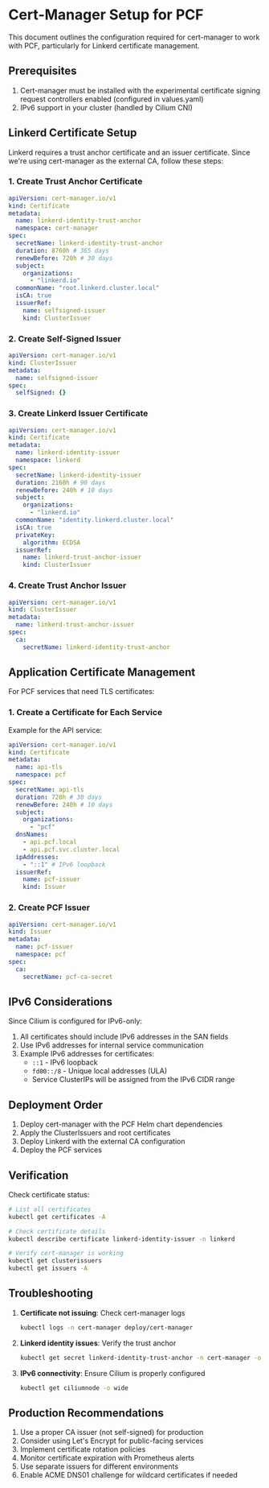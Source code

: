 # Cert-Manager Setup for PCF

This document outlines the configuration required for cert-manager to work with PCF, particularly for Linkerd certificate management.

## Prerequisites

1. Cert-manager must be installed with the experimental certificate signing request controllers enabled (configured in values.yaml)
2. IPv6 support in your cluster (handled by Cilium CNI)

## Linkerd Certificate Setup

Linkerd requires a trust anchor certificate and an issuer certificate. Since we're using cert-manager as the external CA, follow these steps:

### 1. Create Trust Anchor Certificate

```yaml
apiVersion: cert-manager.io/v1
kind: Certificate
metadata:
  name: linkerd-identity-trust-anchor
  namespace: cert-manager
spec:
  secretName: linkerd-identity-trust-anchor
  duration: 8760h # 365 days
  renewBefore: 720h # 30 days
  subject:
    organizations:
      - "linkerd.io"
  commonName: "root.linkerd.cluster.local"
  isCA: true
  issuerRef:
    name: selfsigned-issuer
    kind: ClusterIssuer
```

### 2. Create Self-Signed Issuer

```yaml
apiVersion: cert-manager.io/v1
kind: ClusterIssuer
metadata:
  name: selfsigned-issuer
spec:
  selfSigned: {}
```

### 3. Create Linkerd Issuer Certificate

```yaml
apiVersion: cert-manager.io/v1
kind: Certificate
metadata:
  name: linkerd-identity-issuer
  namespace: linkerd
spec:
  secretName: linkerd-identity-issuer
  duration: 2160h # 90 days
  renewBefore: 240h # 10 days
  subject:
    organizations:
      - "linkerd.io"
  commonName: "identity.linkerd.cluster.local"
  isCA: true
  privateKey:
    algorithm: ECDSA
  issuerRef:
    name: linkerd-trust-anchor-issuer
    kind: ClusterIssuer
```

### 4. Create Trust Anchor Issuer

```yaml
apiVersion: cert-manager.io/v1
kind: ClusterIssuer
metadata:
  name: linkerd-trust-anchor-issuer
spec:
  ca:
    secretName: linkerd-identity-trust-anchor
```

## Application Certificate Management

For PCF services that need TLS certificates:

### 1. Create a Certificate for Each Service

Example for the API service:

```yaml
apiVersion: cert-manager.io/v1
kind: Certificate
metadata:
  name: api-tls
  namespace: pcf
spec:
  secretName: api-tls
  duration: 720h # 30 days
  renewBefore: 240h # 10 days
  subject:
    organizations:
      - "pcf"
  dnsNames:
    - api.pcf.local
    - api.pcf.svc.cluster.local
  ipAddresses:
    - "::1" # IPv6 loopback
  issuerRef:
    name: pcf-issuer
    kind: Issuer
```

### 2. Create PCF Issuer

```yaml
apiVersion: cert-manager.io/v1
kind: Issuer
metadata:
  name: pcf-issuer
  namespace: pcf
spec:
  ca:
    secretName: pcf-ca-secret
```

## IPv6 Considerations

Since Cilium is configured for IPv6-only:

1. All certificates should include IPv6 addresses in the SAN fields
2. Use IPv6 addresses for internal service communication
3. Example IPv6 addresses for certificates:
   - `::1` - IPv6 loopback
   - `fd00::/8` - Unique local addresses (ULA)
   - Service ClusterIPs will be assigned from the IPv6 CIDR range

## Deployment Order

1. Deploy cert-manager with the PCF Helm chart dependencies
2. Apply the ClusterIssuers and root certificates
3. Deploy Linkerd with the external CA configuration
4. Deploy the PCF services

## Verification

Check certificate status:

```bash
# List all certificates
kubectl get certificates -A

# Check certificate details
kubectl describe certificate linkerd-identity-issuer -n linkerd

# Verify cert-manager is working
kubectl get clusterissuers
kubectl get issuers -A
```

## Troubleshooting

1. **Certificate not issuing**: Check cert-manager logs
   ```bash
   kubectl logs -n cert-manager deploy/cert-manager
   ```

2. **Linkerd identity issues**: Verify the trust anchor
   ```bash
   kubectl get secret linkerd-identity-trust-anchor -n cert-manager -o yaml
   ```

3. **IPv6 connectivity**: Ensure Cilium is properly configured
   ```bash
   kubectl get ciliumnode -o wide
   ```

## Production Recommendations

1. Use a proper CA issuer (not self-signed) for production
2. Consider using Let's Encrypt for public-facing services
3. Implement certificate rotation policies
4. Monitor certificate expiration with Prometheus alerts
5. Use separate issuers for different environments
6. Enable ACME DNS01 challenge for wildcard certificates if needed